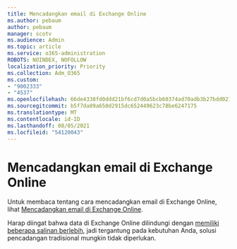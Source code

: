 ```yaml
---
title: Mencadangkan email di Exchange Online
ms.author: pebaum
author: pebaum
manager: scotv
ms.audience: Admin
ms.topic: article
ms.service: o365-administration
ROBOTS: NOINDEX, NOFOLLOW
localization_priority: Priority
ms.collection: Adm_O365
ms.custom:
- "9002333"
- "4537"
ms.openlocfilehash: 66de4338fd0ddd21bf6cd7d0a5bcb60374ad70adb3b27bdd021dbec8a7f163a6
ms.sourcegitcommit: b5f7da89a650d2915dc652449623c78be6247175
ms.translationtype: MT
ms.contentlocale: id-ID
ms.lasthandoff: 08/05/2021
ms.locfileid: "54120043"
---
```

# <a name="backing-up-email-in-exchange-online"></a>Mencadangkan email di Exchange Online

Untuk membaca tentang cara mencadangkan email di Exchange Online, lihat [Mencadangkan email di Exchange Online](https://docs.microsoft.com/exchange/back-up-email).

Harap diingat bahwa data di Exchange Online dilindungi dengan [memiliki beberapa salinan berlebih](https://docs.microsoft.com/office365/servicedescriptions/exchange-online-service-description/high-availability-and-business-continuity), jadi tergantung pada kebutuhan Anda, solusi pencadangan tradisional mungkin tidak diperlukan.
